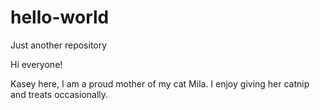 # hello-world
Just another repository 

Hi everyone!

Kasey here, I am a proud mother of my cat Mila. 
I enjoy giving her catnip and treats occasionally. 
